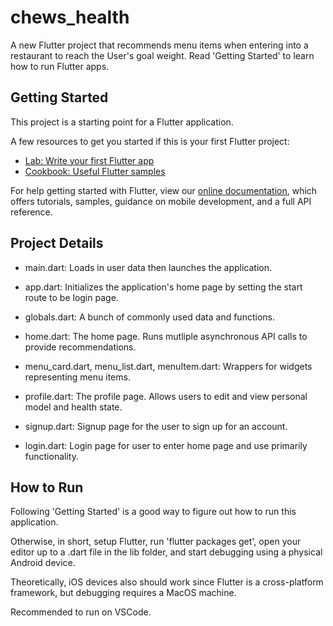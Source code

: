 # chews_health

A new Flutter project that recommends menu items when entering into a restaurant to reach the User's goal weight. Read 'Getting Started' to learn how to run Flutter apps.

## Getting Started

This project is a starting point for a Flutter application.

A few resources to get you started if this is your first Flutter project:

- [Lab: Write your first Flutter app](https://flutter.io/docs/get-started/codelab)
- [Cookbook: Useful Flutter samples](https://flutter.io/docs/cookbook)

For help getting started with Flutter, view our 
[online documentation](https://flutter.io/docs), which offers tutorials, 
samples, guidance on mobile development, and a full API reference.

## Project Details

- main.dart: Loads in user data then launches the application.

- app.dart: Initializes the application's home page by setting the start route to be login page.

- globals.dart: A bunch of commonly used data and functions.

- home.dart: The home page. Runs mutliple asynchronous API calls to provide recommendations.

- menu_card.dart, menu_list.dart, menuItem.dart: Wrappers for widgets representing menu items.

- profile.dart: The profile page. Allows users to edit and view personal model and health state.

- signup.dart: Signup page for the user to sign up for an account.

- login.dart: Login page for user to enter home page and use primarily functionality.

## How to Run

Following 'Getting Started' is a good way to figure out how to run this application. 

Otherwise, in short, setup Flutter, run 'flutter packages get', open your editor up to a .dart file in the lib folder, and start debugging using a physical Android device. 

Theoretically, iOS devices also should work since Flutter is a cross-platform framework, but debugging requires a MacOS machine.

Recommended to run on VSCode.
